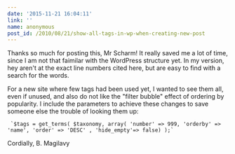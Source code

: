 ```yaml
---
date: '2015-11-21 16:04:11'
link: ''
name: anonymous
post_id: /2010/08/21/show-all-tags-in-wp-when-creating-new-post
---
```


Thanks so much for posting this, Mr Scharm! It really saved me a lot of time, since I am not that faimilar with the WordPress structure yet. In my version, hey aren&#39;t at the exact line numbers cited here, but are easy to find with a search for the words.

For a new site where few tags had been used yet, I wanted to see them all, even if unused, and also do not like the &quot;filter bubble&quot; effect of ordering by popularity. I include the parameters to achieve these changes to save someone else the trouble of looking them up:

     `$tags = get_terms( $taxonomy, array( 'number' => 999, 'orderby' => 'name', 'order' => 'DESC' , 'hide_empty'=> false) );`

Cordially,
B. Magilavy